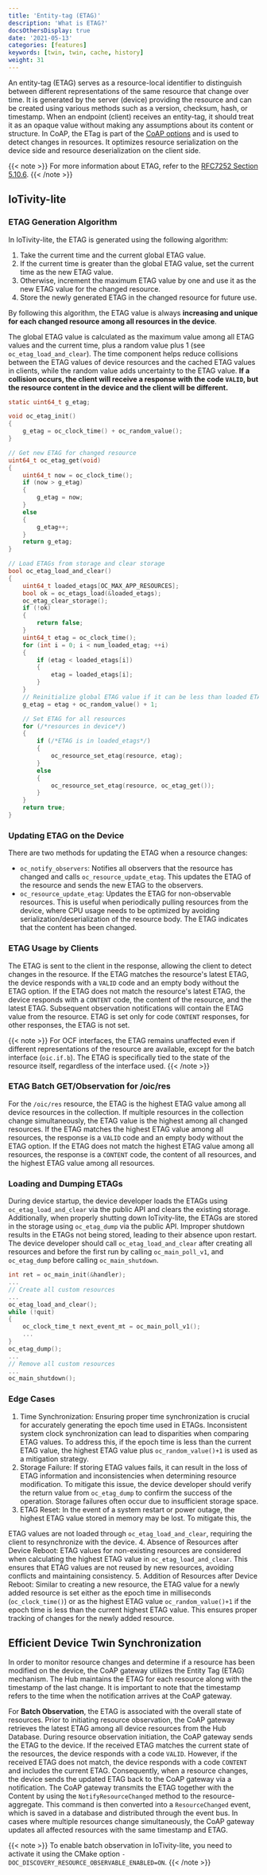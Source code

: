 ```yaml
---
title: 'Entity-tag (ETAG)'
description: 'What is ETAG?'
docsOthersDisplay: true
date: '2021-05-13'
categories: [features]
keywords: [twin, twin, cache, history]
weight: 31
---
```


An entity-tag (ETAG) serves as a resource-local identifier to distinguish between different representations of the same resource that change over time. It is generated by the server (device) providing the resource and can be created using various methods such as a version, checksum, hash, or timestamp. When an endpoint (client) receives an entity-tag, it should treat it as an opaque value without making any assumptions about its content or structure. In CoAP, the ETag is part of the [CoAP options](https://datatracker.ietf.org/doc/html/rfc7252#section-5.4) and is used to detect changes in resources. It optimizes resource serialization on the device side and resource deserialization on the client side.

{{< note >}}
For more information about ETAG, refer to the [RFC7252 Section 5.10.6](https://datatracker.ietf.org/doc/html/rfc7252#section-5.10.6).
{{< /note >}}

## IoTivity-lite

### ETAG Generation Algorithm

In IoTivity-lite, the ETAG is generated using the following algorithm:

1. Take the current time and the current global ETAG value.
2. If the current time is greater than the global ETAG value, set the current time as the new ETAG value.
3. Otherwise, increment the maximum ETAG value by one and use it as the new ETAG value for the changed resource.
4. Store the newly generated ETAG in the changed resource for future use.

By following this algorithm, the ETAG value is always **increasing and unique for each changed resource among all resources in the device**.

The global ETAG value is calculated as the maximum value among all ETAG values and the current time, plus a random value plus 1 (see `oc_etag_load_and_clear`). The time component helps reduce collisions between the ETAG values of device resources and the cached ETAG values in clients, while the random value adds uncertainty to the ETAG value. **If a collision occurs, the client will receive a response with the code `VALID`, but the resource content in the device and the client will be different.**

```c
static uint64_t g_etag;

void oc_etag_init()
{
    g_etag = oc_clock_time() + oc_random_value();
}

// Get new ETAG for changed resource
uint64_t oc_etag_get(void)
{
    uint64_t now = oc_clock_time();
    if (now > g_etag)
    {
        g_etag = now;
    }
    else
    {
        g_etag++;
    }
    return g_etag;
}

// Load ETAGs from storage and clear storage
bool oc_etag_load_and_clear()
{
    uint64_t loaded_etags[OC_MAX_APP_RESOURCES];
    bool ok = oc_etags_load(&loaded_etags);
    oc_etag_clear_storage();
    if (!ok)
    {
        return false;
    }
    uint64_t etag = oc_clock_time();
    for (int i = 0; i < num_loaded_etag; ++i)
    {
        if (etag < loaded_etags[i])
        {
            etag = loaded_etags[i];
        }
    }
    // Reinitialize global ETAG value if it can be less than loaded ETAGs
    g_etag = etag + oc_random_value() + 1;

    // Set ETAG for all resources
    for (/*resources in device*/)
    {
        if (/*ETAG is in loaded_etags*/)
        {
            oc_resource_set_etag(resource, etag);
        }
        else
        {
            oc_resource_set_etag(resource, oc_etag_get());
        }
    }
    return true;
}
```

### Updating ETAG on the Device

There are two methods for updating the ETAG when a resource changes:

- `oc_notify_observers`: Notifies all observers that the resource has changed and calls `oc_resource_update_etag`. This updates the ETAG of the resource and sends the new ETAG to the observers.
- `oc_resource_update_etag`: Updates the ETAG for non-observable resources. This is useful when periodically pulling resources from the device, where CPU usage needs to be optimized by avoiding serialization/deserialization of the resource body. The ETAG indicates that the content has been changed.

### ETAG Usage by Clients

The ETAG is sent to the client in the response, allowing the client to detect changes in the resource. If the ETAG matches the resource's latest ETAG, the device responds with a `VALID` code and an empty body without the ETAG option. If the ETAG does not match the resource's latest ETAG, the device responds with a `CONTENT` code, the content of the resource, and the latest ETAG. Subsequent observation notifications will contain the ETAG value from the resource. ETAG is set only for code `CONTENT` responses, for other responses, the ETAG is not set.

{{< note >}}
For OCF interfaces, the ETAG remains unaffected even if different representations of the resource are available, except for the batch interface (`oic.if.b`). The ETAG is specifically tied to the state of the resource itself, regardless of the interface used.
{{< /note >}}

### ETAG Batch GET/Observation for /oic/res

For the `/oic/res` resource, the ETAG is the highest ETAG value among all device resources in the collection. If multiple resources in the collection change simultaneously, the ETAG value is the highest among all changed resources. If the ETAG matches the highest ETAG value among all resources, the response is a `VALID` code and an empty body without the ETAG option. If the ETAG does not match the highest ETAG value among all resources, the response is a `CONTENT` code, the content of all resources, and the highest ETAG value among all resources.

### Loading and Dumping ETAGs

During device startup, the device developer loads the ETAGs using `oc_etag_load_and_clear` via the public API and clears the existing storage. Additionally, when properly shutting down IoTivity-lite, the ETAGs are stored in the storage using `oc_etag_dump` via the public API. Improper shutdown results in the ETAGs not being stored, leading to their absence upon restart. The device developer should call `oc_etag_load_and_clear` after creating all resources and before the first run by calling `oc_main_poll_v1`, and `oc_etag_dump` before calling `oc_main_shutdown`.

```c
int ret = oc_main_init(&handler);
...
// Create all custom resources
...
oc_etag_load_and_clear();
while (!quit)
{
    oc_clock_time_t next_event_mt = oc_main_poll_v1();
    ...
}
oc_etag_dump();
...
// Remove all custom resources
...
oc_main_shutdown();
```

### Edge Cases

1. Time Synchronization: Ensuring proper time synchronization is crucial for accurately generating the epoch time used in ETAGs. Inconsistent system clock synchronization can lead to disparities when comparing ETAG values. To address this, if the epoch time is less than the current ETAG value, the highest ETAG value plus `oc_random_value()+1` is used as a mitigation strategy.
2. Storage Failure: If storing ETAG values fails, it can result in the loss of ETAG information and inconsistencies when determining resource modification. To mitigate this issue, the device developer should verify the return value from `oc_etag_dump` to confirm the success of the operation. Storage failures often occur due to insufficient storage space.
3. ETAG Reset: In the event of a system restart or power outage, the highest ETAG value stored in memory may be lost. To mitigate this, the

 ETAG values are not loaded through `oc_etag_load_and_clear`, requiring the client to resynchronize with the device.
4. Absence of Resources after Device Reboot: ETAG values for non-existing resources are considered when calculating the highest ETAG value in `oc_etag_load_and_clear`. This ensures that ETAG values are not reused by new resources, avoiding conflicts and maintaining consistency.
5. Addition of Resources after Device Reboot: Similar to creating a new resource, the ETAG value for a newly added resource is set either as the epoch time in milliseconds (`oc_clock_time()`) or as the highest ETAG value `oc_random_value()+1` if the epoch time is less than the current highest ETAG value. This ensures proper tracking of changes for the newly added resource.

## Efficient Device Twin Synchronization

In order to monitor resource changes and determine if a resource has been modified on the device, the CoAP gateway utilizes the Entity Tag (ETAG) mechanism. The Hub maintains the ETAG for each resource along with the timestamp of the last change. It is important to note that the timestamp refers to the time when the notification arrives at the CoAP gateway.

For **Batch Observation**, the ETAG is associated with the overall state of resources. Prior to initiating resource observation, the CoAP gateway retrieves the latest ETAG among all device resources from the Hub Database. During resource observation initiation, the CoAP gateway sends the ETAG to the device. If the received ETAG matches the current state of the resources, the device responds with a code `VALID`. However, if the received ETAG does not match, the device responds with a code `CONTENT` and includes the current ETAG. Consequently, when a resource changes, the device sends the updated ETAG back to the CoAP gateway via a notification. The CoAP gateway transmits the ETAG together with the Content by using the `NotifyResourceChanged` method to the resource-aggregate. This command is then converted into a `ResourceChanged` event, which is saved in a database and distributed through the event bus. In cases where multiple resources change simultaneously, the CoAP gateway updates all affected resources with the same timestamp and ETAG.

{{< note >}}
To enable batch observation in IoTivity-lite, you need to activate it using the CMake option `-DOC_DISCOVERY_RESOURCE_OBSERVABLE_ENABLED=ON`.
{{< /note >}}
